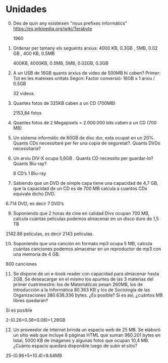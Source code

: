 # Unidades
0) Des de quin any existeixen "nous prefixes informàtics"  https://es.wikipedia.org/wiki/Terabyte 

   1960

1) Ordenar per tamany els seguents arxius:  4000 KB, 0.3GB , 5MB, 0.02 GB , 400 KB, 0.5MB

   400KB, 4000KB, 0.5MB, 5MB, 0.02GB, 0.3GB
   
2) A un USB de 16GB quants arxius de video de 500MB hi caben? 
 Primer: Tot en les mateixes unitats      Segon: Factor conversió:  16GB  x  1 arxiu / 0.5GB

   32 vídeos
   
3) Quantes fotos de 325KB caben a un CD (700MB) 

   2153,84 fotos
   
5) Quantes fotos de 2 Megapixels = 2.000.000 bits caben a un CD (700 MB)

   

6) Un sistema informàtic de 80GB de disc dur, esta ocupat en un 20%. 
Quants CDs necessitaré per fer una copia de seguretat?. Quants DVDs necessitaria?



7) Un arxiu DIV-X ocupa 5,6GB . 
   Quants CD necessito per guardar-lo? Quants Blu-ray?
   
   8 CD’s	1 Blu-ray
   
8) Sabiendo que un DVD de simple capa tiene una capacidad de 4,7 GB, que la capacidad de un CD es de 700 MB calcula a cuantos CDs equivale dicho DVD.

  6.714 DVD, es decir 7 DVD’s
  
9) Suponiendo que 2 horas de cine en calidad Divx ocupan 700 MB, calcula cuántas películas podemos almacenar en un disco duro de 1,5 TB

  2142.86 películas, es decir 2143 películas.
  
10) Suponiendo que una canción en formato mp3 ocupa 5 MB, calcula cuántas canciones podemos almacenar en un reproductor de mp3 con una memoria de 4 GB.

   800 canciones  
  
11)  Se dispone de un e-book reader con capacidad para almacenar hasta 2GB.
 Se deseacargar en el mismo los apuntes de las 3 materias del primer cuatrimestre: 
los de Matemáticas pesan 260MB, los de Introducción a la Informática 80.363 KB y los de
Sociología de las Organizaciones 380.638.336 bytes. ¿Es posible? Si es así, ¿cuántos MB
libres quedarán?

Sí es posible

2-(0.26+0.38+0.08)=1,28GB

12)  Un proveedor de Internet brinda un espacio web de 25 MB. Se elaboró un sitio web que
incluye 8 páginas HTML que suman 960.201 bytes en total, 5000 KB de imágenes y algunas
fotos que ocupan 10,4 MB. ¿Cuánto espacio quedará disponible luego de subir el sitio?

   25-(0.96+5+10.4)=8.64MB

